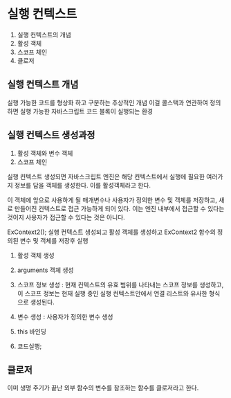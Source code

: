 # 실행 컨텍스트

1.  실행 컨텍스트의 개념
2.  활성 객체
3.  스코프 체인
4.  클로저

## 실행 컨텍스트 개념

실행 가능한 코드를 형상화 하고 구분하는 추상적인 개념
이걸 콜스택과 연관하여 정의하면 실행 가능한 자바스크립트 코드 블록이 실행되는 환경

## 실행 컨텍스트 생성과정

1.  활성 객체와 변수 객체
2.  스코프 체인

실행 컨텍스트 생성되면 자바스크립트 엔진은 해당 컨텍스트에서 실행에
필요한 여러가지 정보를 담을 객체를 생성한다. 이를 활성객체라고 한다.

이 객체에 앞으로 사용하게 될 매개변수나 사용자가 정의한 변수 및 객체를 저장하고,
새로 만들어진 컨텍스트로 접근 가능하게 되어 있다.
이는 엔진 내부에서 접근할 수 있다는 것이지 사용자가 접근할 수 있다는 것은 아니다.

ExContext2();
실행 컨텍스트 생성되고
활성 객체를 생성하고
ExContext2 함수의 정의된 변수 및 객체를 저장후 실행

1.  활성 객체 생성
2.  arguments 객체 생성
3.  스코프 정보 생성 : 현재 컨텍스트의 유효 범위를 나타내는 스코프 정보를 생성하고,
    이 스코프 정보는 현재 실행 중인 실행 컨텍스트안에서 연결 리스트와 유사한 형식으로 생성된다.

4.  변수 생성 : 사용자가 정의한 변수 생성
5.  this 바인딩
6.  코드실행;

## 클로저

이미 생명 주기가 끝난 외부 함수의 변수를 참조하는 함수를 클로저라고 한다.
